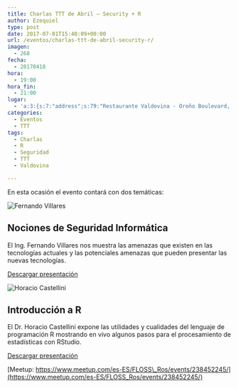 ```yaml
---
title: Charlas TTT de Abril – Security + R
author: Ezequiel
type: post
date: 2017-07-01T15:40:09+00:00
url: /eventos/charlas-ttt-de-abril-security-r/
imagen:
  - 268
fecha:
  - 20170418
hora:
  - 19:00
hora_fin:
  - 21:00
lugar:
  - 'a:3:{s:7:"address";s:79:"Restaurante Valdovina - Oroño Boulevard, Rosario, Santa Fe Province, Argentina";s:3:"lat";s:10:"-32.950249";s:3:"lng";s:18:"-60.65465500000005";}'
categories:
  - Eventos
  - TTT
tags:
  - Charlas
  - R
  - Seguridad
  - TTT
  - Valdovina

---
```

En esta ocasión el evento contará con dos temáticas:  

![Fernando Villares](https://itfloss.beer/wp-content/themes/hummingBird/img/fer.jpg)

**Nociones de Seguridad Informática**
-------------------------------------

El Ing. Fernando Villares nos muestra las amenazas que existen en las tecnologías actuales y las potenciales amenazas que pueden presentar las nuevas tecnologías.

[Descargar presentación](https://goo.gl/PqkH6I)

![Horacio Castellini](https://itfloss.beer/wp-content/themes/hummingBird/img/horacio_castellini.jpg)

**Introducción a R**
--------------------

El Dr. Horacio Castellini expone las utilidades y cualidades del lenguaje de programación R mostrando en vivo algunos pasos para el procesamiento de estadísticas con RStudio.

[Descargar presentación](https://goo.gl/DFOInR)

[Meetup: https://www.meetup.com/es-ES/FLOSS\_Ros/events/238452245/](https://www.meetup.com/es-ES/FLOSS_Ros/events/238452245/)